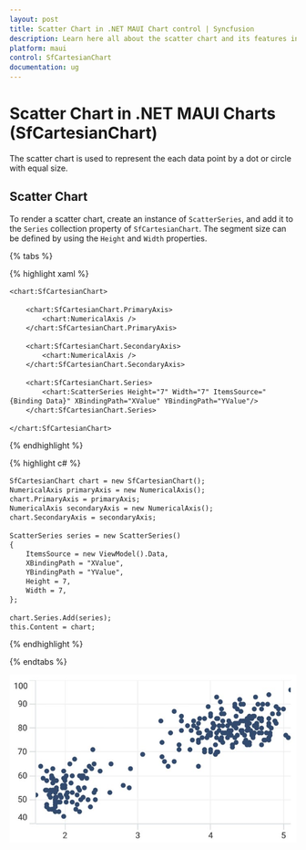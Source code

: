 ```yaml
---
layout: post
title: Scatter Chart in .NET MAUI Chart control | Syncfusion
description: Learn here all about the scatter chart and its features in Syncfusion .NET MAUI Chart (SfCartesianChart) control.
platform: maui
control: SfCartesianChart
documentation: ug
---
```


# Scatter Chart in .NET MAUI Charts (SfCartesianChart)

The scatter chart is used to represent the each data point by a dot or circle with equal size.

## Scatter Chart

To render a scatter chart, create an instance of `ScatterSeries`, and add it to the `Series` collection property of `SfCartesianChart`. The segment size can be defined by using the `Height` and `Width` properties.

{% tabs %}

{% highlight xaml %}

    <chart:SfCartesianChart>

        <chart:SfCartesianChart.PrimaryAxis>
            <chart:NumericalAxis />
        </chart:SfCartesianChart.PrimaryAxis>

        <chart:SfCartesianChart.SecondaryAxis>
            <chart:NumericalAxis />
        </chart:SfCartesianChart.SecondaryAxis>  
                    
        <chart:SfCartesianChart.Series>
            <chart:ScatterSeries Height="7" Width="7" ItemsSource="{Binding Data}" XBindingPath="XValue" YBindingPath="YValue"/>
        </chart:SfCartesianChart.Series>

    </chart:SfCartesianChart>

{% endhighlight %}

{% highlight c# %}

    SfCartesianChart chart = new SfCartesianChart();
    NumericalAxis primaryAxis = new NumericalAxis();
    chart.PrimaryAxis = primaryAxis;
    NumericalAxis secondaryAxis = new NumericalAxis();
    chart.SecondaryAxis = secondaryAxis;

    ScatterSeries series = new ScatterSeries()
    {
        ItemsSource = new ViewModel().Data,
        XBindingPath = "XValue",
        YBindingPath = "YValue",
        Height = 7,
        Width = 7,
    };

    chart.Series.Add(series);
    this.Content = chart;

{% endhighlight %}

{% endtabs %}

![Scatter chart type in MAUI Chart](Chart-types_images/MAUI_scatter_chart.jpg)
